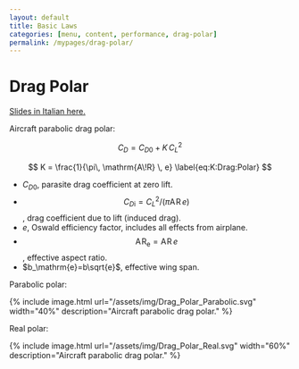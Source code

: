 ```yaml
---
layout: default
title: Basic Laws
categories: [menu, content, performance, drag-polar]
permalink: /mypages/drag-polar/
---
```


# Drag Polar

<p><a href="{{ site.url }}/assets/Polare_di_resistenza.pdf">Slides in Italian here.</a></p>

Aircraft parabolic drag polar:

$$
C_D = C_{D0} + K\,C_L^2
\label{eq:Drag:Polar}
$$

$$
K = \frac{1}{\pi\, \mathrm{A\!R} \, e}
\label{eq:K:Drag:Polar}
$$

- $C_{D0}$, parasite drag coefficient at zero lift.
- $$C_{D\mathrm{i}} = C_L^2/\big(\pi \mathrm{A\!R} \, e\big)$$, drag coefficient due to lift (induced drag).
- $e$, Oswald efficiency factor, includes all effects from airplane.
- $$\mathrm{A\!R}_\mathrm{e}=\mathrm{A\!R}\,e$$, effective aspect ratio.
- $b_\mathrm{e}=b\sqrt{e}$, effective wing span.

Parabolic polar:

{% include image.html
  url="/assets/img/Drag_Polar_Parabolic.svg"
  width="40%"
  description="Aircraft parabolic drag polar."
  %}

Real polar:

{% include image.html
  url="/assets/img/Drag_Polar_Real.svg"
  width="60%"
  description="Aircraft parabolic drag polar."
  %}
